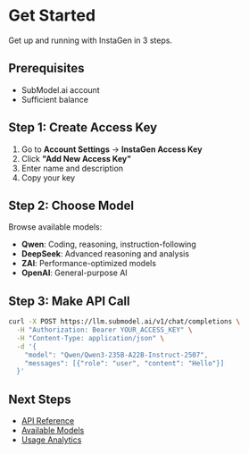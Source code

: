 # Get Started

Get up and running with InstaGen in 3 steps.

## Prerequisites

- SubModel.ai account
- Sufficient balance

## Step 1: Create Access Key

1. Go to **Account Settings** → **InstaGen Access Key**
2. Click **"Add New Access Key"**
3. Enter name and description
4. Copy your key

## Step 2: Choose Model

Browse available models:
- **Qwen**: Coding, reasoning, instruction-following
- **DeepSeek**: Advanced reasoning and analysis
- **ZAI**: Performance-optimized models
- **OpenAI**: General-purpose AI

## Step 3: Make API Call

```bash
curl -X POST https://llm.submodel.ai/v1/chat/completions \
  -H "Authorization: Bearer YOUR_ACCESS_KEY" \
  -H "Content-Type: application/json" \
  -d '{
    "model": "Qwen/Qwen3-235B-A22B-Instruct-2507",
    "messages": [{"role": "user", "content": "Hello"}]
  }'
```

## Next Steps

- [API Reference](api-reference.md)
- [Available Models](models/available-models.md)
- [Usage Analytics](usage/overview.md)
